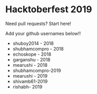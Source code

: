 # Hacktoberfest 2019
Need pull requests? Start here!

Add your github usernames below!!
- shuboy2014 - 2018
- shubhamcompro - 2018
- echoskope - 2018
- garganshu - 2018
- mearushi - 2018
- shubhamcompro-2019
- mearushi - 2019
- shivamb61-2019
- rishabh- 2019
